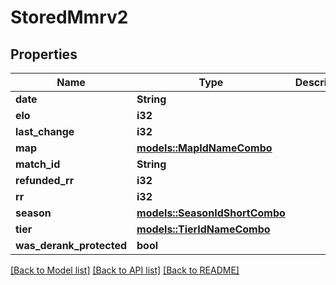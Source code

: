 # StoredMmrv2

## Properties

Name | Type | Description | Notes
------------ | ------------- | ------------- | -------------
**date** | **String** |  | 
**elo** | **i32** |  | 
**last_change** | **i32** |  | 
**map** | [**models::MapIdNameCombo**](MapIdNameCombo.md) |  | 
**match_id** | **String** |  | 
**refunded_rr** | **i32** |  | 
**rr** | **i32** |  | 
**season** | [**models::SeasonIdShortCombo**](SeasonIdShortCombo.md) |  | 
**tier** | [**models::TierIdNameCombo**](TierIdNameCombo.md) |  | 
**was_derank_protected** | **bool** |  | 

[[Back to Model list]](../README.md#documentation-for-models) [[Back to API list]](../README.md#documentation-for-api-endpoints) [[Back to README]](../README.md)



